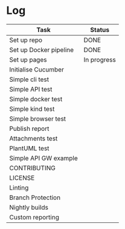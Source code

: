 # Log

| Task 			| Status|
|-----------------------|-------|
| Set up repo 		| DONE 	|
| Set up Docker pipeline| DONE  |
| Set up pages 		| In progress |
| Initialise Cucumber   | |
| Simple cli test 	| |
| Simple API test 	| |
| Simple docker test 	| |
| Simple kind test 	| |
| Simple browser test 	| |
| Publish report 	| |
| Attachments test	| |
| PlantUML test		| |
| Simple API GW example	| |
| CONTRIBUTING		| |
| LICENSE		| |
| Linting		| |
| Branch Protection	| |
| Nightly builds 	| |
| Custom reporting	| |
